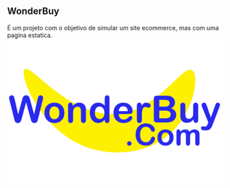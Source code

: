 ## WonderBuy
É um projeto com o objetivo de simular um site ecommerce, mas com uma pagina estatica.
![Logo](WonderBuy/WonderImgs/WonderBuyDotCom.png)